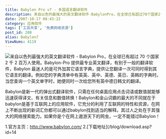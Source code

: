 ```yaml
---
title: Babylon Pro v7 - 多国语言翻译软件
description: 来自以色列最强大的英文翻译软件-BabylonPro，在全球已有超过70个国家2千2百万人使用。Babylon-Pro提供最专业英文翻译，有别于一般的翻译软件，Babylon最迷人的是可外加其它语言字典，提供让您翻译一次可同时得到其它语言的翻译。例如您的字典清单中有英英、英中、英德、英日、英韩的字典时。当您查询一个英文单字时，她便同时一次给您所有英中德日韩文的翻译。
date: 2007-10-17 08:43:22
category: 应用软件
tags: ['工具共享', '免费网络资源']
post_id: 208
alias: Babylon7
ViewNums: 4119
---
```


![](http://www.cinker.com/wp-content/uploads/2007/10/babylon.jpg)来自以色列最强大的英文翻译软件 - Babylon Pro，在全球已有超过 70 个国家 2 千 2 百万人使用。Babylon-Pro 提供最专业英文翻译，有别于一般的翻译软件，Babylon 最迷人的是可外加其它语言字典，提供让您翻译一次可同时得到其它语言的翻译。例如您的字典清单中有英英、英中、英德、英日、英韩的字典时。当您查询一个英文单字时，她便同时一次给您所有英中德日韩文的翻译。

Babylon是新一代的弹出式翻译软件，只需在任何桌面应用点击词语或数值就能够迅速获得译文、有关信息和数值转换！Babylon和金山词霸的最大的不同就在于babylon是基于互联网上的应用软件，它充分的利用了互联网的特性和资源，在网上不断出现的新词汇你都可以通过babylon找到适当的解释。其过人之处在于其强大的网络搜索能力。如果你是个在网上遨游天下的网虫，一定不能错过Babylon！

1.官方主页：<http://www.babylon.com/>
2.[下载地址](/blog/download.asp?id=14

